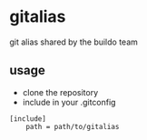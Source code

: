 # gitalias
git alias shared by the buildo team

## usage

- clone the repository
- include in your .gitconfig

```
[include]
    path = path/to/gitalias
```
